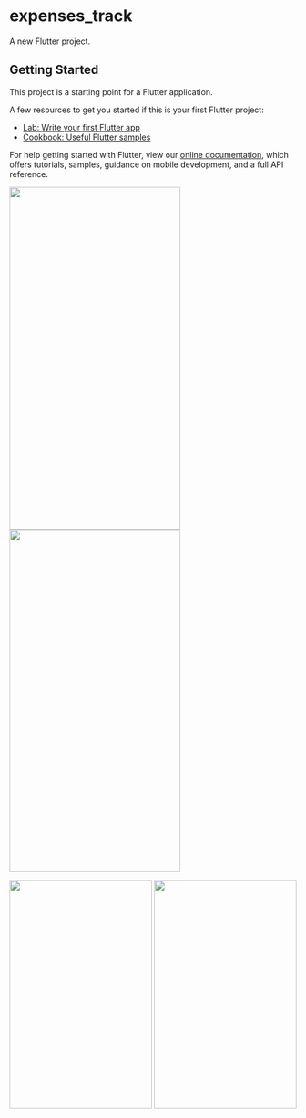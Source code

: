 # expenses_track

A new Flutter project.

## Getting Started

This project is a starting point for a Flutter application.

A few resources to get you started if this is your first Flutter project:

- [Lab: Write your first Flutter app](https://flutter.dev/docs/get-started/codelab)
- [Cookbook: Useful Flutter samples](https://flutter.dev/docs/cookbook)

For help getting started with Flutter, view our
[online documentation](https://flutter.dev/docs), which offers tutorials,
samples, guidance on mobile development, and a full API reference.



<img src="https://user-images.githubusercontent.com/12699008/99632343-0dd4f880-2a0b-11eb-9cb8-518940416cad.png" width="300" height="600" /> <img src="https://user-images.githubusercontent.com/12699008/99632352-11687f80-2a0b-11eb-9b11-00bcb3c98386.png" width="300" height="600" />

<img src="https://user-images.githubusercontent.com/12699008/99632353-13324300-2a0b-11eb-802a-d134701dec3f.png" width="250" height="400" />
<img src="https://user-images.githubusercontent.com/12699008/99632361-162d3380-2a0b-11eb-835f-8538aeda0f50.png" width="250" height="400" />
